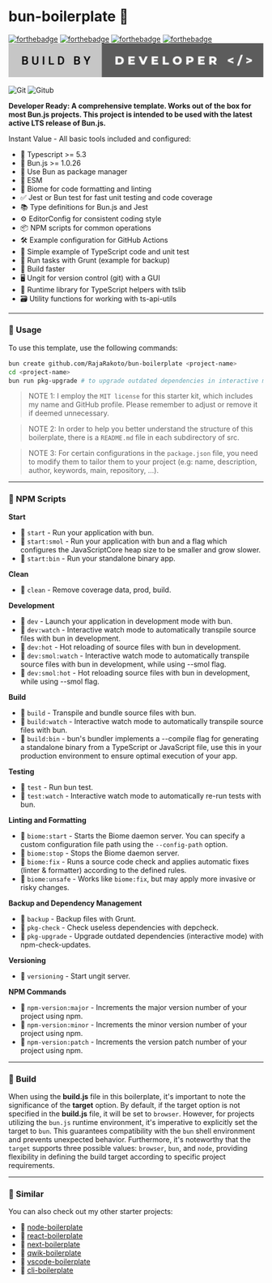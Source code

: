# bun-boilerplate 🚀

[![forthebadge](https://forthebadge.com/images/badges/built-with-love.svg)](https://forthebadge.com) [![forthebadge](https://forthebadge.com/images/badges/for-you.svg)](https://forthebadge.com) [![forthebadge](https://forthebadge.com/images/badges/open-source.svg)](https://forthebadge.com) [![forthebadge](https://forthebadge.com/images/badges/uses-git.svg)](https://forthebadge.com) [![forthebadge](https://github.com/RajaRakoto/github-docs/blob/master/badge/build-by.svg?raw=true)](https://forthebadge.com)

![Git](https://img.shields.io/badge/-Git-777?style=flat&logo=git&logoColor=F05032&labelColor=ffffff) ![Gitub](https://img.shields.io/badge/-Gitub-777?style=flat&logo=github&logoColor=777&labelColor=ffffff)

**Developer Ready: A comprehensive template. Works out of the box for most Bun.js projects. This project is intended to be used with the latest active LTS release of Bun.js.**

Instant Value - All basic tools included and configured:

- 🚀 Typescript >= 5.3
- 🧅 Bun.js >= 1.0.26
- 🧅 Use Bun as package manager
- 🌈 ESM
- 🧪 Biome for code formatting and linting
- ✅ Jest or Bun test for fast unit testing and code coverage
- 📚 Type definitions for Bun.js and Jest
- ⚙️ EditorConfig for consistent coding style
- 📦 NPM scripts for common operations
- 🛠️ Example configuration for GitHub Actions
- 📝 Simple example of TypeScript code and unit test
- 🐗 Run tasks with Grunt (example for backup)
- 🚄 Build faster
- 🖥️ Ungit for version control (git) with a GUI
- 📘 Runtime library for TypeScript helpers with tslib
- 🗃️ Utility functions for working with ts-api-utils

---

### 📌 Usage

To use this template, use the following commands:

```bash
bun create github.com/RajaRakoto/bun-boilerplate <project-name>
cd <project-name>
bun run pkg-upgrade # to upgrade outdated dependencies in interactive mode
```

> NOTE 1: I employ the `MIT license` for this starter kit, which includes my name and GitHub profile. Please remember to adjust or remove it if deemed unnecessary.

> NOTE 2: In order to help you better understand the structure of this boilerplate, there is a `README.md` file in each subdirectory of src.

> NOTE 3: For certain configurations in the `package.json` file, you need to modify them to tailor them to your project (e.g: name, description, author, keywords, main, repository, ...).

---

### 📌 NPM Scripts

**Start**

- 📜 `start` - Run your application with bun.
- 📜 `start:smol` - Run your application with bun and a flag which configures the JavaScriptCore heap size to be smaller and grow slower.
- 📜 `start:bin` - Run your standalone binary app.

**Clean**

- 📜 `clean` - Remove coverage data, prod, build.

**Development**

- 📜 `dev` - Launch your application in development mode with bun.
- 📜 `dev:watch` - Interactive watch mode to automatically transpile source files with bun in development.
- 📜 `dev:hot` - Hot reloading of source files with bun in development.
- 📜 `dev:smol:watch` - Interactive watch mode to automatically transpile source files with bun in development, while using --smol flag.
- 📜 `dev:smol:hot` - Hot reloading source files with bun in development, while using --smol flag.

**Build**

- 📜 `build` - Transpile and bundle source files with bun.
- 📜 `build:watch` - Interactive watch mode to automatically transpile source files with bun.
- 📜 `build:bin` - bun's bundler implements a --compile flag for generating a standalone binary from a TypeScript or JavaScript file, use this in your production environment to ensure optimal execution of your app.

**Testing**

- 📜 `test` - Run bun test.
- 📜 `test:watch` - Interactive watch mode to automatically re-run tests with bun.

**Linting and Formatting**

- 📜 `biome:start` - Starts the Biome daemon server. You can specify a custom configuration file path using the `--config-path` option.
- 📜 `biome:stop` - Stops the Biome daemon server.
- 📜 `biome:fix` - Runs a source code check and applies automatic fixes (linter & formatter) according to the defined rules.
- 📜 `biome:unsafe` - Works like `biome:fix`, but may apply more invasive or risky changes.

**Backup and Dependency Management**

- 📜 `backup` - Backup files with Grunt.
- 📜 `pkg-check` - Check useless dependencies with depcheck.
- 📜 `pkg-upgrade` - Upgrade outdated dependencies (interactive mode) with npm-check-updates.

**Versioning**

- 📜 `versioning` - Start ungit server.

**NPM Commands**

- 📜 `npm-version:major` - Increments the major version number of your project using npm.
- 📜 `npm-version:minor` - Increments the minor version number of your project using npm.
- 📜 `npm-version:patch` - Increments the version patch number of your project using npm.

---

### 📌 Build

When using the **build.js** file in this boilerplate, it's important to note the significance of the **target** option. By default, if the target option is not specified in the **build.js** file, it will be set to `browser`. However, for projects utilizing the `bun.js` runtime environment, it's imperative to explicitly set the target to `bun`. This guarantees compatibility with the `bun` shell environment and prevents unexpected behavior. Furthermore, it's noteworthy that the `target` supports three possible values: `browser`, `bun`, and `node`, providing flexibility in defining the build target according to specific project requirements.

---

### 📌 Similar

You can also check out my other starter projects:

- 🚀 [node-boilerplate](https://github.com/RajaRakoto/node-boilerplate)
- 🚀 [react-boilerplate](https://github.com/RajaRakoto/react-boilerplate)
- 🚀 [next-boilerplate](https://github.com/RajaRakoto/next-boilerplate)
- 🚀 [qwik-boilerplate](https://github.com/RajaRakoto/qwik-boilerplate)
- 🚀 [vscode-boilerplate](https://github.com/RajaRakoto/vscode-boilerplate)
- 🚀 [cli-boilerplate](https://github.com/RajaRakoto/cli-boilerplate)

